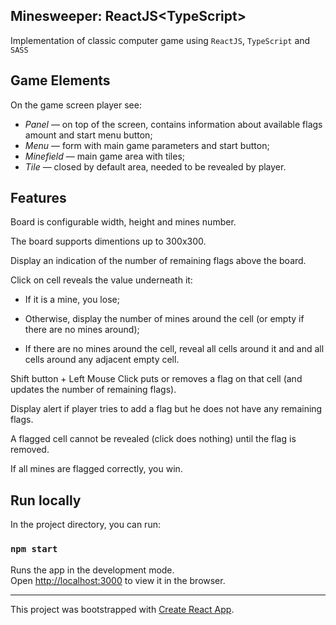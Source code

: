 ## Minesweeper: ReactJS\<TypeScript>

Implementation of classic computer game using `ReactJS`, `TypeScript` and `SASS`

## Game Elements

On the game screen player see:

* *Panel* — on top of the screen, contains information about available flags amount and start menu button;
* *Menu* — form with main game parameters and start button;
* *Minefield* — main game area with tiles;
* *Tile* — closed by default area, needed to be revealed by player.

## Features

Board is configurable width, height and mines number.

The board supports dimentions up to 300x300.

Display an indication of the number of remaining flags above the board.

Click on cell reveals the value underneath it:
* If it is a mine, you lose;

* Otherwise, display the number of mines around the cell (or empty if there are no mines around);

* If there are no mines around the cell, reveal all cells around it and and all cells around any adjacent empty cell.

Shift button + Left Mouse Click puts or removes a flag on that cell (and updates the number of remaining flags).

Display alert if player tries to add a flag but he does not have any remaining flags.

A flagged cell cannot be revealed (click does nothing) until the flag is removed.

If all mines are flagged correctly, you win.

## Run locally

In the project directory, you can run:

### `npm start`

Runs the app in the development mode.<br />
Open [http://localhost:3000](http://localhost:3000) to view it in the browser.


---

This project was bootstrapped with [Create React App](https://github.com/facebook/create-react-app).
